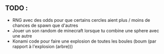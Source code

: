 ## TODO :

- RNG avec des odds pour que certains cercles aient plus / moins de chances de spawn que d'autres
- Jouer un son random de minecraft lorsque tu combine une sphere avec une autre
- Konami code pour faire une explosion de toutes les boules (boum (par rapport à l'explosion (arbre)))
